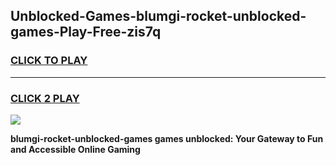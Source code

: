
## Unblocked-Games-blumgi-rocket-unblocked-games-Play-Free-zis7q
<h3>
<a href="https://premium76.site?title=blumgi-rocket-unblocked-games&ref=20M">CLICK TO PLAY</a></h3>
<hr>

<h3>
<a href="https://premium76.site?title=blumgi-rocket-unblocked-games&ref=20M">CLICK 2 PLAY</a>
  
</h3>

<a href="https://premium76.site?title=blumgi-rocket-unblocked-games&ref=19M"><img src="https://clearcache.store/games.png"></a>


**blumgi-rocket-unblocked-games games unblocked: Your Gateway to Fun and Accessible Online Gaming**
